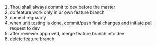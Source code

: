 1. Thou shall always commit to dev before the master
2. do feature work only in ur own feature branch
3. commit reguaarly
4. when unit testing is done, commit/push final changes and initiate pull request to dev
5. after reviewer approved, merge feature branch into dev
6. delete feature branch
